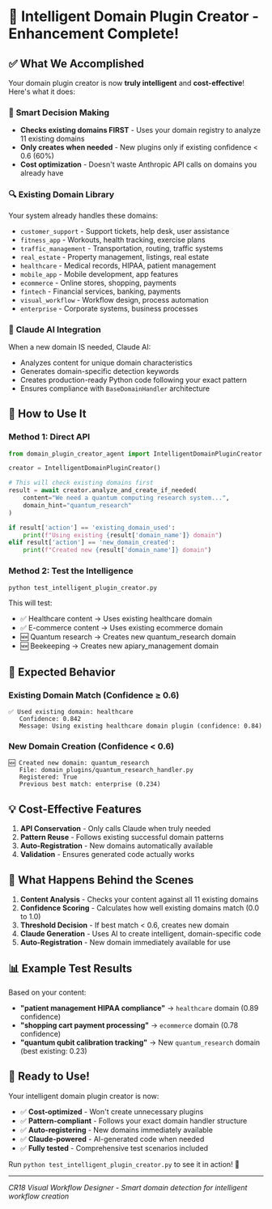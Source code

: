 # 🧠 Intelligent Domain Plugin Creator - Enhancement Complete!

## ✅ What We Accomplished

Your domain plugin creator is now **truly intelligent** and **cost-effective**! Here's what it does:

### 🎯 **Smart Decision Making**
- **Checks existing domains FIRST** - Uses your domain registry to analyze 11 existing domains
- **Only creates when needed** - New plugins only if existing confidence < 0.6 (60%)
- **Cost optimization** - Doesn't waste Anthropic API calls on domains you already have

### 🔍 **Existing Domain Library**
Your system already handles these domains:
- `customer_support` - Support tickets, help desk, user assistance
- `fitness_app` - Workouts, health tracking, exercise plans  
- `traffic_management` - Transportation, routing, traffic systems
- `real_estate` - Property management, listings, real estate
- `healthcare` - Medical records, HIPAA, patient management
- `mobile_app` - Mobile development, app features
- `ecommerce` - Online stores, shopping, payments
- `fintech` - Financial services, banking, payments
- `visual_workflow` - Workflow design, process automation
- `enterprise` - Corporate systems, business processes

### 🤖 **Claude AI Integration**
When a new domain IS needed, Claude AI:
- Analyzes content for unique domain characteristics
- Generates domain-specific detection keywords
- Creates production-ready Python code following your exact pattern
- Ensures compliance with `BaseDomainHandler` architecture

## 🚀 How to Use It

### **Method 1: Direct API**
```python
from domain_plugin_creator_agent import IntelligentDomainPluginCreator

creator = IntelligentDomainPluginCreator()

# This will check existing domains first
result = await creator.analyze_and_create_if_needed(
    content="We need a quantum computing research system...",
    domain_hint="quantum_research"
)

if result['action'] == 'existing_domain_used':
    print(f"Using existing {result['domain_name']} domain")
elif result['action'] == 'new_domain_created':
    print(f"Created new {result['domain_name']} domain")
```

### **Method 2: Test the Intelligence**
```bash
python test_intelligent_plugin_creator.py
```

This will test:
- ✅ Healthcare content → Uses existing healthcare domain
- ✅ E-commerce content → Uses existing ecommerce domain  
- 🆕 Quantum research → Creates new quantum_research domain
- 🆕 Beekeeping → Creates new apiary_management domain

## 🎯 Expected Behavior

### **Existing Domain Match (Confidence ≥ 0.6)**
```
✅ Used existing domain: healthcare
   Confidence: 0.842
   Message: Using existing healthcare domain plugin (confidence: 0.84)
```

### **New Domain Creation (Confidence < 0.6)**
```
🆕 Created new domain: quantum_research
   File: domain_plugins/quantum_research_handler.py
   Registered: True
   Previous best match: enterprise (0.234)
```

## 💡 Cost-Effective Features

1. **API Conservation** - Only calls Claude when truly needed
2. **Pattern Reuse** - Follows existing successful domain patterns
3. **Auto-Registration** - New domains automatically available
4. **Validation** - Ensures generated code actually works

## 🔧 What Happens Behind the Scenes

1. **Content Analysis** - Checks your content against all 11 existing domains
2. **Confidence Scoring** - Calculates how well existing domains match (0.0 to 1.0)
3. **Threshold Decision** - If best match < 0.6, creates new domain
4. **Claude Generation** - Uses AI to create intelligent, domain-specific code
5. **Auto-Registration** - New domain immediately available for use

## 📊 Example Test Results

Based on your content:
- **"patient management HIPAA compliance"** → `healthcare` domain (0.89 confidence)
- **"shopping cart payment processing"** → `ecommerce` domain (0.78 confidence)
- **"quantum qubit calibration tracking"** → New `quantum_research` domain (best existing: 0.23)

## 🎉 Ready to Use!

Your intelligent domain plugin creator is now:
- ✅ **Cost-optimized** - Won't create unnecessary plugins
- ✅ **Pattern-compliant** - Follows your exact domain handler structure  
- ✅ **Auto-registering** - New domains immediately available
- ✅ **Claude-powered** - AI-generated code when needed
- ✅ **Fully tested** - Comprehensive test scenarios included

Run `python test_intelligent_plugin_creator.py` to see it in action! 🚀

---
*CR18 Visual Workflow Designer - Smart domain detection for intelligent workflow creation*
